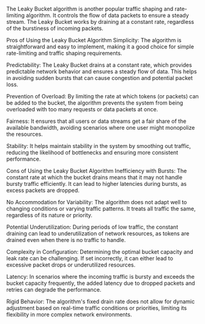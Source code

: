 ﻿The Leaky Bucket algorithm is another popular traffic shaping and rate-limiting algorithm. 
It controls the flow of data packets to ensure a steady stream. The Leaky Bucket works by draining at a constant rate, regardless of the burstiness of incoming packets.

Pros of Using the Leaky Bucket Algorithm
Simplicity: The algorithm is straightforward and easy to implement, making it a good choice for simple rate-limiting and traffic shaping requirements.

Predictability: The Leaky Bucket drains at a constant rate, which provides predictable network behavior and ensures a steady flow of data. This helps in avoiding sudden bursts that can cause congestion and potential packet loss.

Prevention of Overload: By limiting the rate at which tokens (or packets) can be added to the bucket, the algorithm prevents the system from being overloaded with too many requests or data packets at once.

Fairness: It ensures that all users or data streams get a fair share of the available bandwidth, avoiding scenarios where one user might monopolize the resources.

Stability: It helps maintain stability in the system by smoothing out traffic, reducing the likelihood of bottlenecks and ensuring more consistent performance.

Cons of Using the Leaky Bucket Algorithm
Inefficiency with Bursts: The constant rate at which the bucket drains means that it may not handle bursty traffic efficiently. It can lead to higher latencies during bursts, as excess packets are dropped.

No Accommodation for Variability: The algorithm does not adapt well to changing conditions or varying traffic patterns. It treats all traffic the same, regardless of its nature or priority.

Potential Underutilization: During periods of low traffic, the constant draining can lead to underutilization of network resources, as tokens are drained even when there is no traffic to handle.

Complexity in Configuration: Determining the optimal bucket capacity and leak rate can be challenging. If set incorrectly, it can either lead to excessive packet drops or underutilized resources.

Latency: In scenarios where the incoming traffic is bursty and exceeds the bucket capacity frequently, the added latency due to dropped packets and retries can degrade the performance.

Rigid Behavior: The algorithm's fixed drain rate does not allow for dynamic adjustment based on real-time traffic conditions or priorities, limiting its flexibility in more complex network environments.